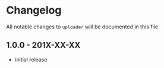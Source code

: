 # Changelog

All notable changes to `uploader` will be documented in this file

## 1.0.0 - 201X-XX-XX

- initial release
